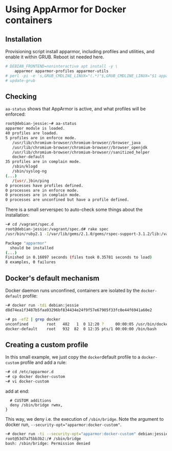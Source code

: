 # Using AppArmor for Docker containers

## Installation

Provisioning script install apparmor, including profiles and utilities, and enable it within GRUB. Reboot ist needed here.

```bash
# DEBIAN_FRONTEND=noninteractive apt install -y \	
	apparmor apparmor-profiles apparmor-utils
# perl -pi -e 's,GRUB_CMDLINE_LINUX="(.*)"$,GRUB_CMDLINE_LINUX="$1 apparmor=1 security=apparmor",' /etc/default/grub
# update-grub
```

## Checking

`aa-status` shows that AppArmor is active, and what profiles will be enforced:

```bash
root@debian-jessie:~# aa-status
apparmor module is loaded.
40 profiles are loaded.
5 profiles are in enforce mode.
   /usr/lib/chromium-browser/chromium-browser//browser_java
   /usr/lib/chromium-browser/chromium-browser//browser_openjdk
   /usr/lib/chromium-browser/chromium-browser//sanitized_helper
   docker-default
35 profiles are in complain mode.
   /sbin/klogd
   /sbin/syslog-ng
(...)
   /{usr/,}bin/ping
0 processes have profiles defined.
0 processes are in enforce mode.
0 processes are in complain mode.
0 processes are unconfined but have a profile defined.

```

There is a small serverspec to auto-check some things about the installation:

```bash
~# cd /vagrant/spec.d
root@debian-jessie:/vagrant/spec.d# rake spec
/usr/bin/ruby2.1 -I/var/lib/gems/2.1.0/gems/rspec-support-3.1.2/lib:/var/lib/gems/2.1.0/gems/rspec-core-3.1.7/lib /var/lib/gems/2.1.0/gems/rspec-core-3.1.7/exe/rspec --pattern spec/localhost/\*_spec.rb

Package "apparmor"
  should be installed
(...)
Finished in 0.16097 seconds (files took 0.35781 seconds to load)
8 examples, 0 failures
```

## Docker's default mechanism

Docker daemon runs unconfined, containers are isolated by the `docker-default` profile:

```bash
~# docker run -tdi debian:jessie
d8d74ea1f3487b5faa93296bf834434e24f9f57e67905f33fc0e44f6941a60e2

~# ps -efZ | grep docker
unconfined        root   482   1  0 12:20 ?     00:00:05 /usr/bin/docker -d -H fd://
docker-default    root   932  82  0 12:35 pts/1 00:00:00 /bin/bash
```

## Creating a custom profile

In this small example, we just copy the `docker`default profile to a `docker-custom` profile and add a rule:

```bash
~# cd /etc/apparmor.d
~# cp docker docker-custom
~# vi docker-custom
```

add at end:

```
  # CUSTOM additions
  deny /sbin/bridge rwmx,
}

```

This way, we deny i.e. the execution of `/sbin/bridge`. Note the argument to docker run, `--security-opt="apparmor:docker-custom"`.

```bash
~# docker run -ti --security-opt="apparmor:docker-custom" debian:jessie /bin/bash
root@53d7a75bb3b2:/# /sbin/bridge
bash: /sbin/bridge: Permission denied
```


